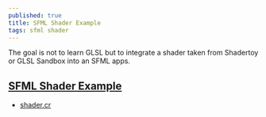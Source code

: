 ```yaml
---
published: true
title: SFML Shader Example
tags: sfml shader
---
```

The goal is not to learn GLSL but to integrate a shader taken from Shadertoy or GLSL Sandbox into an SFML apps. 

## [SFML Shader Example](http://www.glusoft.com/tuto/SFML-shader-example.php)
- [shader.cr
](https://github.com/oprypin/crsfml/blob/master/examples/shader.cr)
